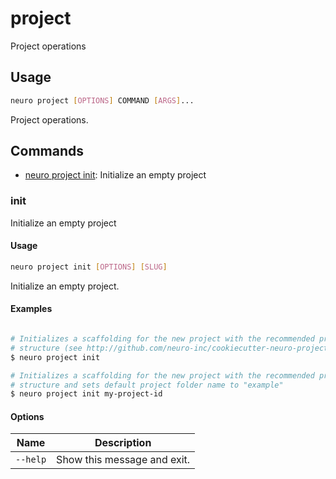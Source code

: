 # project

Project operations

## Usage

```bash
neuro project [OPTIONS] COMMAND [ARGS]...
```

Project operations.

## Commands

* [neuro project init](project.md#init): Initialize an empty project

### init

Initialize an empty project

#### Usage

```bash
neuro project init [OPTIONS] [SLUG]
```

Initialize an empty project.

#### Examples

```bash

# Initializes a scaffolding for the new project with the recommended project
# structure (see http://github.com/neuro-inc/cookiecutter-neuro-project)
$ neuro project init

# Initializes a scaffolding for the new project with the recommended project
# structure and sets default project folder name to "example"
$ neuro project init my-project-id
```

#### Options

| Name     | Description                 |
| -------- | --------------------------- |
| `--help` | Show this message and exit. |
